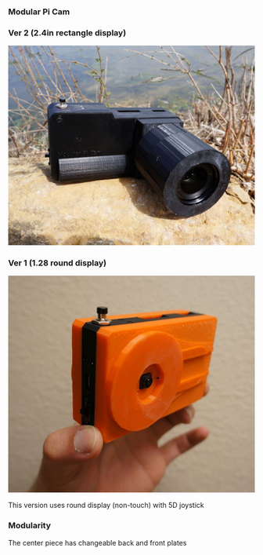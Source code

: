 ### Modular Pi Cam

### Ver 2 (2.4in rectangle display)

<img src="front-iso.JPG"/>

### Ver 1 (1.28 round display)

<img src="iso-front.JPG"/>

This version uses round display (non-touch) with 5D joystick

### Modularity

The center piece has changeable back and front plates